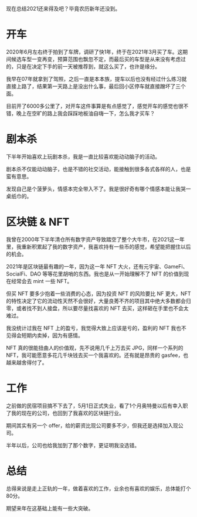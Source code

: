 现在总结2021还来得及吧？毕竟农历新年还没到。

# 开车
2020年6月左右终于拍到了车牌，调研了快1年，终于在2021年3月买了车。这期间候选车型一变再变，预算范围也飘忽不定，而最后买的车型是从来没有考虑过的，只是在决定下手的前一天被推荐到，就这么买了，也许是缘分。

我早在07年就拿到了驾照，之后一直是本本族，提车以后也没有经过什么练习就直接上路了，结果第一天路上是没出什么事，最后回小区停车就直接蹭坏了三个面。

目前开了6000多公里了，对开车这件事算是有点感觉了，感觉开车的感觉也很不错，晚上在空旷的路上我会踩踩地板油自嗨一下，怎么我才买车？

# 剧本杀
下半年开始喜欢上玩剧本杀，我是一直比较喜欢能动动脑子的活动。

剧本杀不仅能动动脑子，也是不错的社交活动，能接触到很多各式各样的人，也是蛮有意思。

发现自己是个菠萝头，情感本完全带入不了。我是很好奇有哪个情感本能让我哭一桌纸巾的。

# 区块链 & NFT
我曾在2000年下半年清仓所有数字资产导致踏空了整个大牛市，在2021这一年里，我重新积累起了我的数字资产，我喜欢持有一些币的感觉，希望能把握住以后的机会。

2021年是区块链最有趣的一年，因为这一年 NFT 大火，还有元宇宙、GameFi、SocialFi、DAO 等等花里胡哨的东西。我也是从一开始理解不了 NFT 的价值到现在经常会去 mint 一些 NFT。

但买 NFT 要多少抱着一些消费的心态，因为投资 NFT 的风险要比 NF 更大，NFT 的特性决定了它的流动性天然不会很好，大量良莠不齐的项目其中绝大多数都会归零，或者找不到人接盘，所以要尽量找喜欢的 NFT 去买，这样砸在手里也不会太难过。

我没统计过我在 NFT 上的盈亏，我觉得大致上应该是亏的，盈利的 NFT 我也不见得会短期内卖掉，因为有感情。

NFT 真的很能扭曲人的价值观，先不说用几千上万去买 JPG，同样一个系列的 NFT，我可能愿意多花几千块钱去买一个我喜欢的。还有就是昂贵的 gasfee，也越来越舍得付了。

# 工作
之前做的民宿项目搞不下去了，5月1日正式失业，看了1个月奥特曼以后有幸入职了我的现在的公司，也回到了我喜欢的区块链行业。

期间其实有另一个 offer，给的薪资比现公司要多不少，但我还是选择加入现公司。

半年以后，公司也给我加到了那个数字，更证明我没选错。

# 总结
总得来说是走上正轨的一年，做着喜欢的工作，业余也有喜欢的娱乐，总体能打个80分。

期望来年在这基础上能有一些大突破。
